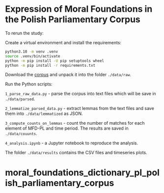 # Expression of Moral Foundations in the Polish Parliamentary Corpus

To rerun the study:

Create a virtual environment and install the requirements:

```sh
python3.10 -m venv .venv
source .venv/bin/activate
python -m pip install -U pip setuptools wheel
python -m pip install -r requirements.txt
```

Download the [corpus](http://clip.ipipan.waw.pl/PPC) and unpack it into the folder `./data/raw`.

Run the Python scripts:

`1_parse_raw_data.py` - parse the corpus into text files which will be save in `./data/parsed`.

`2_lemmatize_parsed_data.py` - extract lemmas from the text files and save them into `./data/lemmatized` as JSON.

`3_compute_counts_on_lemmas` - count the number of matches for each element of MFD-PL and time period. The results are saved in `./data/couunts`.

`4_analysis.ipynb` - a Jupyter notebook to reproduce the analysis.

The folder `./data/results` contains the CSV files and timeseries plots.
# moral_foundations_dictionary_pl_polish_parliamentary_corpus
